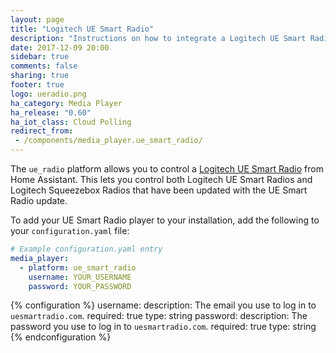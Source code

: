 ```yaml
---
layout: page
title: "Logitech UE Smart Radio"
description: "Instructions on how to integrate a Logitech UE Smart Radio player into Home Assistant."
date: 2017-12-09 20:00
sidebar: true
comments: false
sharing: true
footer: true
logo: ueradio.png
ha_category: Media Player
ha_release: "0.60"
ha_iot_class: Cloud Polling
redirect_from:
 - /components/media_player.ue_smart_radio/
---
```



The `ue_radio` platform allows you to control a [Logitech UE Smart Radio](https://www.uesmartradio.com) from Home Assistant. This lets you control both Logitech UE Smart Radios and Logitech Squeezebox Radios that have been updated with the UE Smart Radio update.

To add your UE Smart Radio player to your installation, add the following to your `configuration.yaml` file:

```yaml
# Example configuration.yaml entry
media_player:
  - platform: ue_smart_radio
    username: YOUR_USERNAME
    password: YOUR_PASSWORD
```

{% configuration %}
username:
  description: The email you use to log in to `uesmartradio.com`.
  required: true
  type: string
password:
  description: The password you use to log in to `uesmartradio.com`.
  required: true
  type: string
{% endconfiguration %}
